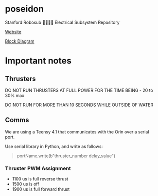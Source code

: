 # poseidon
Stanford Robosub 🏄‍♂️🐳🌊 Electrical Subsystem Repository

[Website](https://www.stanfordrobosub.org/)

[Block Diagram](https://app.diagrams.net/#G1UzBXgo1StivMrRFJ6YxzVo7dkJmS1rf_#%7B%22pageId%22%3A%22x-j5qf0NvjPaKgRI4FiM%22%7D)

# Important notes
## Thrusters
DO NOT RUN THRUSTERS AT FULL POWER FOR THE TIME BEING - 20 to 30% max

DO NOT RUN FOR MORE THAN 10 SECONDS WHILE OUTSIDE OF WATER

## Comms
We are using a Teensy 4.1 that communicates with the Orin over a serial port.

Use serial library in Python, and write as follows:
> portName.write(b"thruster_number delay_value")

### Thruster PWM Assignment
- 1100 us is full reverse thrust
- 1500 us is off
- 1900 us is full forward thrust
